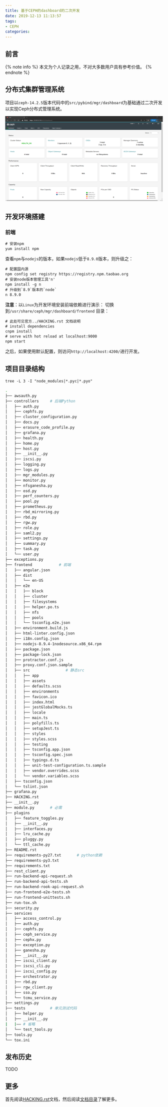 ```yaml
---
title: 基于CEPH的dashboard的二次开发
date: 2019-12-13 11:13:57
tags:
- CEPH
categories:
---
```

## 前言
{% note info %}
本文为个人记录之用，不对大多数用户具有参考价值。
{% endnote %}
## 分布式集群管理系统
项目以`ceph-14.2.5`版本代码中的`src/pybind/mgr/dashboard`为基础通过二次开发以实现Ceph分布式管理系统。

![overview](/images/ceph-dashboard.png)

## 开发环境搭建

### 前端
```shell
# 安装npm
yum install npm
```
查看`npm`与`nodejs`的版本，如果`nodejs`低于`8.9.0`版本，则升级之：

```shell
# 配置国内源
npm config set registry https://registry.npm.taobao.org
# 安装node版本管理工具'n'
npm install -g n
# 升级到`8.9`版本的`node`
n 8.9.0
```
**注意**：以`Linux`为开发环境安装前端依赖进行演示：
切换到`/usr/share/ceph/mgr/dashboard/frontend` 目录：
``` shell
# 此处可见官方../HACKING.rst 文档说明
# install dependencies
cnpm install
# serve with hot reload at localhost:9000
npm start
```
之后，如果使用默认配置，则访问`http://localhost:4200/`进行开发。

## 项目目录结构
```shell
tree -L 3 -I "node_modules|*.pyc|*.pyo" 
```
```sh
.
├── awsauth.py
├── controllers     # 后端Python
│   ├── auth.py
│   ├── cephfs.py
│   ├── cluster_configuration.py
│   ├── docs.py
│   ├── erasure_code_profile.py
│   ├── grafana.py
│   ├── health.py
│   ├── home.py
│   ├── host.py
│   ├── __init__.py
│   ├── iscsi.py
│   ├── logging.py
│   ├── logs.py
│   ├── mgr_modules.py
│   ├── monitor.py
│   ├── nfsganesha.py
│   ├── osd.py
│   ├── perf_counters.py
│   ├── pool.py
│   ├── prometheus.py
│   ├── rbd_mirroring.py
│   ├── rbd.py
│   ├── rgw.py
│   ├── role.py
│   ├── saml2.py
│   ├── settings.py
│   ├── summary.py
│   ├── task.py
│   └── user.py
├── exceptions.py
├── frontend            # 前端
│   ├── angular.json
│   ├── dist
│   │   └── en-US
│   ├── e2e
│   │   ├── block
│   │   ├── cluster
│   │   ├── filesystems
│   │   ├── helper.po.ts
│   │   ├── nfs
│   │   ├── pools
│   │   └── tsconfig.e2e.json
│   ├── environment.build.js
│   ├── html-linter.config.json
│   ├── i18n.config.json
│   ├── nodejs-8.9.4-1nodesource.x86_64.rpm
│   ├── package.json
│   ├── package-lock.json
│   ├── protractor.conf.js
│   ├── proxy.conf.json.sample
│   ├── src                # 静态src
│   │   ├── app
│   │   ├── assets
│   │   ├── defaults.scss
│   │   ├── environments
│   │   ├── favicon.ico
│   │   ├── index.html
│   │   ├── jestGlobalMocks.ts
│   │   ├── locale
│   │   ├── main.ts
│   │   ├── polyfills.ts
│   │   ├── setupJest.ts
│   │   ├── styles
│   │   ├── styles.scss
│   │   ├── testing
│   │   ├── tsconfig.app.json
│   │   ├── tsconfig.spec.json
│   │   ├── typings.d.ts
│   │   ├── unit-test-configuration.ts.sample
│   │   ├── vendor.overrides.scss
│   │   └── vendor.variables.scss
│   ├── tsconfig.json
│   └── tslint.json
├── grafana.py
├── HACKING.rst
├── __init__.py
├── module.py       # 必需
├── plugins
│   ├── feature_toggles.py
│   ├── __init__.py
│   ├── interfaces.py
│   ├── lru_cache.py
│   ├── pluggy.py
│   └── ttl_cache.py
├── README.rst
├── requirements-py27.txt       # python依赖
├── requirements-py3.txt
├── requirements.txt
├── rest_client.py
├── run-backend-api-request.sh
├── run-backend-api-tests.sh
├── run-backend-rook-api-request.sh
├── run-frontend-e2e-tests.sh
├── run-frontend-unittests.sh
├── run-tox.sh
├── security.py
├── services
│   ├── access_control.py
│   ├── auth.py
│   ├── cephfs.py
│   ├── ceph_service.py
│   ├── cephx.py
│   ├── exception.py
│   ├── ganesha.py
│   ├── __init__.py
│   ├── iscsi_client.py
│   ├── iscsi_cli.py
│   ├── iscsi_config.py
│   ├── orchestrator.py
│   ├── rbd.py
│   ├── rgw_client.py
│   ├── sso.py
│   └── tcmu_service.py
├── settings.py
├── tests           # 单元测试代码
│   ├── helper.py
│   ├── __init__.py
|   |—— # 省略
│   └── test_tools.py
├── tools.py
└── tox.ini

```
## 发布历史

TODO

## 更多  
首先阅读[HACKING.rst](./HACKING.rst)文档，然后阅读[文档目录](docs/)了解更多。

